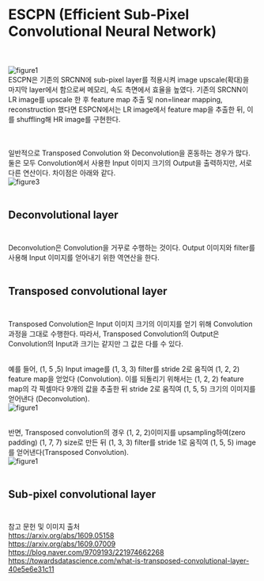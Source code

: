 # ESCPN (Efficient Sub-Pixel Convolutional Neural Network) <br><br>

![figure1](https://user-images.githubusercontent.com/57740560/93749143-5c952a80-fc34-11ea-8062-63b468b769a4.png) <br>
ESCPN은 기존의 SRCNN에 sub-pixel layer를 적용시켜 image upscale(확대)을 마지막 layer에서 함으로써 메모리, 속도 측면에서 효율을 높였다. 기존의 SRCNN이 LR image를 upscale 한 후 feature map 추출 및 non=linear mapping, reconstruction 했다면 ESPCN에서는 LR image에서 feature map을 추출한 뒤, 이를 shuffling해 HR image를 구현한다. <br><br><br>


일반적으로 Transposed Convolution 와 Deconvolution을 혼동하는 경우가 많다. 둘은 모두 Convolution에서 사용한 Input 이미지 크기의 Output을 출력하지만, 서로 다른 연산이다. 차이점은 아래와 같다. <br>
![figure3](https://user-images.githubusercontent.com/57740560/95059132-75710600-0733-11eb-9f0f-10bf396d2f1d.png) <br><br>

## Deconvolutional layer <br><br>
Deconvolution은 Convolution을 거꾸로 수행하는 것이다. Output 이미지와 filter를 사용해 Input 이미지를 얻어내기 위한 역연산을 한다. <br><br>

## Transposed convolutional layer <br><br>
Transposed Convolution은 Input 이미지 크기의 이미지를 얻기 위해 Convolution 과정을 그대로 수행한다. 따라서, Transposed Convolution의 Output은 Convolution의 Input과 크기는 같지만 그 값은 다를 수 있다. <br><br>

예를 들어, (1, 5 ,5) Input image를 (1, 3, 3) filter를 stride 2로 움직여 (1, 2, 2) feature map을 얻었다 (Convolution). 이를 되돌리기 위해서는 (1, 2, 2) feature map의 각 픽셀마다 9개의 값을 추출한 뒤  stride 2로 움직여 (1, 5, 5) 크기의 이미지를 얻어낸다 (Deconvolution). <br>
![figure1](https://user-images.githubusercontent.com/57740560/95058303-4c03aa80-0732-11eb-867d-cc22b10d0086.gif) <br><br>

반면, Transposed convolution의 경우 (1, 2, 2)이미지를 upsampling하여(zero padding) (1, 7, 7) size로 만든 뒤 (1, 3, 3) filter를 stride 1로 움직여 (1, 5, 5) image를 얻어낸다(Transposed Convolution). <br>
![figure1](https://user-images.githubusercontent.com/57740560/95059782-53c44e80-0734-11eb-8331-7aba1eaeb89a.gif) <br><br>








## Sub-pixel convolutional layer <br><br>






참고 문헌 및 이미지 출처 <br>
https://arxiv.org/abs/1609.05158 <br>
https://arxiv.org/abs/1609.07009 <br>
https://blog.naver.com/9709193/221974662268 <br>
https://towardsdatascience.com/what-is-transposed-convolutional-layer-40e5e6e31c11


